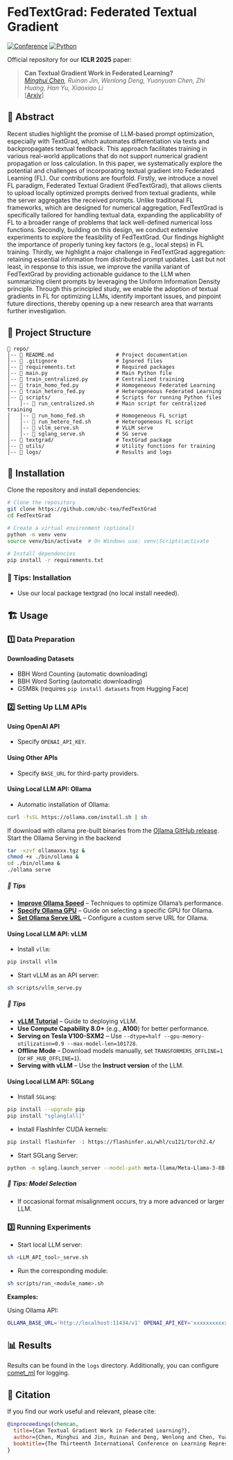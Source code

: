 # FedTextGrad: Federated Textual Gradient

[![Conference](https://img.shields.io/badge/ICLR-2025-blue.svg)](https://iclr.cc/)
[![Python](https://img.shields.io/badge/python-3.8%2B-blue.svg)](https://www.python.org/)

Official repository for our **ICLR 2025** paper:

> **Can Textual Gradient Work in Federated Learning?**  
> *[Minghui Chen](https://chenminghui.com), Ruinan Jin, Wenlong Deng, Yuanyuan Chen, Zhi Huang, Han Yu, Xiaoxiao Li*  
> [[Arxiv](https://arxiv.org/abs/2502.19980)]  

## 📌 Abstract

Recent studies highlight the promise of LLM-based prompt optimization, especially with TextGrad, which automates differentiation via texts and backpropagates textual feedback. This approach facilitates training in various real-world applications that do not support numerical gradient propagation or loss calculation. In this paper, we systematically explore the potential and challenges of incorporating textual gradient into Federated Learning (FL). Our contributions are fourfold. Firstly, we introduce a novel FL paradigm, Federated Textual Gradient (FedTextGrad), that allows clients to upload locally optimized prompts derived from textual gradients, while the server aggregates the received prompts. Unlike traditional FL frameworks, which are designed for numerical aggregation, FedTextGrad is specifically tailored for handling textual data, expanding the applicability of FL to a broader range of problems that lack well-defined numerical loss functions. Secondly, building on this design, we conduct extensive experiments to explore the feasibility of FedTextGrad. Our findings highlight the importance of properly tuning key factors (e.g., local steps) in FL training. Thirdly, we highlight a major challenge in FedTextGrad aggregation: retaining essential information from distributed prompt updates. Last but not least, in response to this issue, we improve the vanilla variant of FedTextGrad by providing actionable guidance to the LLM when summarizing client prompts by leveraging the Uniform Information Density principle. Through this principled study, we enable the adoption of textual gradients in FL for optimizing LLMs, identify important issues, and pinpoint future directions, thereby opening up a new research area that warrants further investigation.

## 📂 Project Structure

```
📁 repo/
│-- 📜 README.md                    # Project documentation
│-- 📜 .gitignore                   # Ignored files
│-- 📜 requirements.txt             # Required packages
│-- 📜 main.py                      # Main Python file
│-- 📜 train_centralized.py         # Centralized training
│-- 📜 train_homo_fed.py            # Homogeneous Federated Learning
│-- 📜 train_hetero_fed.py          # Heterogeneous Federated Learning
│-- 📂 scripts/                     # Scripts for running Python files
│   │-- 📜 run_centralized.sh       # Main script for centralized training
│   │-- 📜 run_homo_fed.sh          # Homogeneous FL script
│   │-- 📜 run_hetero_fed.sh        # Heterogeneous FL script
│   │-- 📜 vllm_serve.sh            # VLLM serve
│   │-- 📜 sglang_serve.sh          # SG serve
│-- 📂 textgrad/                    # TextGrad package
│-- 📂 utils/                       # Utility functions for training
│-- 📂 logs/                        # Results and logs
```

## 🚀 Installation

Clone the repository and install dependencies:

```bash
# Clone the repository
git clone https://github.com/ubc-tea/FedTextGrad
cd FedTextGrad

# Create a virtual environment (optional)
python -m venv venv
source venv/bin/activate  # On Windows use: venv\Scripts\activate

# Install dependencies
pip install -r requirements.txt
```

### 🔧 Tips: Installation
- Use our local package textgrad (no local install needed).  


## 🏗️ Usage

### 1️⃣ Data Preparation

#### Downloading Datasets
- BBH Word Counting (automatic downloading)
- BBH Word Sorting (automatic downloading)
- GSM8k (requires `pip install datasets` from Hugging Face)

### 2️⃣ Setting Up LLM APIs

#### Using OpenAI API
- Specify `OPENAI_API_KEY`.

#### Using Other APIs
- Specify `BASE_URL` for third-party providers.

#### Using Local LLM API: Ollama
- Automatic installation of Ollama:

```bash
curl -fsSL https://ollama.com/install.sh | sh
```

If download with ollama pre-built binaries from the [Ollama GitHub release](https://github.com/ollama/ollama/releases).
Start the Ollama Serving in the backend
```bash
tar -xzvf ollamaxxx.tgz &
chmod +x ./bin/ollama &
cd ./bin/ollama &
./ollama serve
```

##### 🔧 Tips

- **[Improve Ollama Speed](https://anakin.ai/blog/how-to-make-ollama-faster/)** – Techniques to optimize Ollama’s performance.
- **[Specify Ollama GPU](https://gist.github.com/pykeras/0b1e32b92b87cdce1f7195ea3409105c)** – Guide on selecting a specific GPU for Ollama.
- **[Set Ollama Serve URL](https://github.com/langchain-ai/langchain/issues/15365)** – Configure a custom serve URL for Ollama.

#### Using Local LLM API: vLLM

- Install `vllm`:

```bash
pip install vllm
```

- Start vLLM as an API server:

```bash
sh scripts/vllm_serve.py
```

##### 🔧 Tips
- **[vLLM Tutorial](https://ploomber.io/blog/vllm-deploy/)** – Guide to deploying vLLM.  
- **Use Compute Capability 8.0+** (e.g., **A100**) for better performance.  
- ️**Serving on Tesla V100-SXM2** – Use `--dtype=half --gpu-memory-utilization=0.9 --max-model-len=101728`.  
- **Offline Mode** – Download models manually, set `TRANSFORMERS_OFFLINE=1` (or `HF_HUB_OFFLINE=1`).  
- **Serving with vLLM** – Use the **Instruct version** of the LLM.  

#### Using Local LLM API: SGLang

- Install `SGLang`:

```bash
pip install --upgrade pip
pip install "sglang[all]"
```

- Install FlashInfer CUDA kernels:

```bash
pip install flashinfer -i https://flashinfer.ai/whl/cu121/torch2.4/
```

- Start SGLang Server:

```bash
python -m sglang.launch_server --model-path meta-llama/Meta-Llama-3-8B-Instruct --port 30000
```

##### 🔧 Tips: Model Selection  
- If occasional format misalignment occurs, try a more advanced or larger LLM.  


### 3️⃣ Running Experiments

- Start local LLM server:

```bash
sh <LLM_API_tool>_serve.sh
```

- Run the corresponding module:

```bash
sh scripts/run_<module_name>.sh
```

**Examples:**

Using Ollama API:
```bash
OLLAMA_BASE_URL='http://localhost:11434/v1' OPENAI_API_KEY='xxxxxxxxxxxxxxxx' python main.py --evaluation_engine ollama-llama3.1 --test_engine ollama-llama3.1 --task BBH_object_counting --module train_centralized
```

## 📊 Results

Results can be found in the `logs` directory. Additionally, you can configure [comet_ml](https://www.comet.com/site/) for logging.

## 📜 Citation

If you find our work useful and relevant, please cite:

```bibtex
@inproceedings{chencan,
  title={Can Textual Gradient Work in Federated Learning?},
  author={Chen, Minghui and Jin, Ruinan and Deng, Wenlong and Chen, Yuanyuan and Huang, Zhi and Yu, Han and Li, Xiaoxiao},
  booktitle={The Thirteenth International Conference on Learning Representations}
}
```
